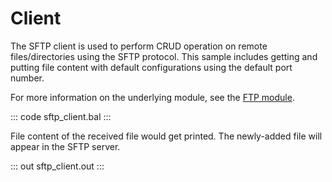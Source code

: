# Client

The SFTP client is used to perform CRUD operation on remote
files/directories using the SFTP protocol. This sample includes getting and
putting file content with default configurations using the default port number.

For more information on the underlying module, 
see the [FTP module](https://lib.ballerina.io/ballerina/ftp/latest).

::: code sftp_client.bal :::

File content of the received file would get printed. The newly-added file will appear in the SFTP server.

::: out sftp_client.out :::
